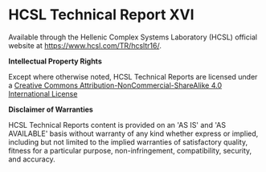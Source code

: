 # HCSL Technical Report XVI
 
Available through the Hellenic Complex Systems Laboratory (HCSL) official website at https://www.hcsl.com/TR/hcsltr16/.

**Intellectual Property Rights**

Except where otherwise noted, HCSL Technical Reports are licensed under a [Creative Commons Attribution-NonCommercial-ShareAlike 4.0 International License](https://creativecommons.org/licenses/by-nc-sa/4.0/)

**Disclaimer of Warranties**

HCSL Technical Reports content is provided on an 'AS IS' and 'AS AVAILABLE' basis without warranty of any kind whether express or implied, including but not limited to the implied warranties of satisfactory quality, fitness for a particular purpose, non-infringement, compatibility, security, and accuracy.